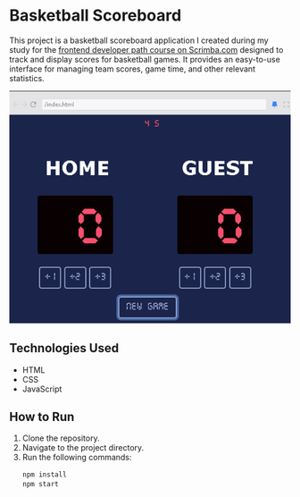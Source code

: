 # Basketball Scoreboard

This project is a basketball scoreboard application I created during my study for the [frontend developer path course on Scrimba.com](https://scrimba.com/frontend-path-c0j) designed to track and display scores for basketball games. It provides an easy-to-use interface for managing team scores, game time, and other relevant statistics.


![Basketball Scoreboard](./sc.png)
## Technologies Used
- HTML
- CSS
- JavaScript

## How to Run
1. Clone the repository.
2. Navigate to the project directory.
3. Run the following commands:
   ```bash
   npm install
   npm start
